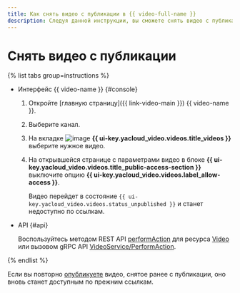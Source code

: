 ```yaml
---
title: Как снять видео с публикации в {{ video-full-name }}
description: Следуя данной инструкции, вы сможете снять видео с публикации в сервисе {{ video-full-name }}.
---
```


# Снять видео с публикации

{% list tabs group=instructions %}

- Интерфейс {{ video-name }} {#console}

  1. Откройте [главную страницу]({{ link-video-main }}) {{ video-name }}.
  1. Выберите канал.
  1. На вкладке ![image](../../../_assets/console-icons/circle-play.svg) **{{ ui-key.yacloud_video.videos.title_videos }}** выберите нужное видео.
  1. На открывшейся странице с параметрами видео в блоке **{{ ui-key.yacloud_video.videos.title_public-access-section }}** выключите опцию **{{ ui-key.yacloud_video.videos.label_allow-access }}**.

      Видео перейдет в состояние `{{ ui-key.yacloud_video.videos.status_unpublished }}` и станет недоступно по ссылкам.

- API {#api}

  Воспользуйтесь методом REST API [performAction](../../api-ref/Video/create.md) для ресурса [Video](../../api-ref/Video/index.md) или вызовом gRPC API [VideoService/PerformAction](../../api-ref/grpc/video_service.md#PerformAction).

{% endlist %}

Если вы повторно [опубликуете](publish.md) видео, снятое ранее с публикации, оно вновь станет доступным по прежним ссылкам.